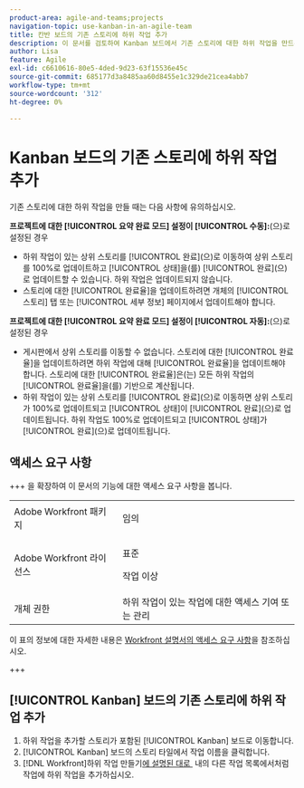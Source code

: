 ```yaml
---
product-area: agile-and-teams;projects
navigation-topic: use-kanban-in-an-agile-team
title: 칸반 보드의 기존 스토리에 하위 작업 추가
description: 이 문서를 검토하여 Kanban 보드에서 기존 스토리에 대한 하위 작업을 만드는 방법을 알아보십시오.
author: Lisa
feature: Agile
exl-id: c6610616-80e5-4ded-9d23-63f15536e45c
source-git-commit: 685177d3a8485aa60d8455e1c329de21cea4abb7
workflow-type: tm+mt
source-wordcount: '312'
ht-degree: 0%

---
```


# Kanban 보드의 기존 스토리에 하위 작업 추가

기존 스토리에 대한 하위 작업을 만들 때는 다음 사항에 유의하십시오.

**프로젝트에 대한 [!UICONTROL 요약 완료 모드] 설정이 [!UICONTROL 수동]:**(으)로 설정된 경우

* 하위 작업이 있는 상위 스토리를 [!UICONTROL 완료]&#x200B;(으)로 이동하여 상위 스토리를 100%로 업데이트하고 [!UICONTROL 상태]을(를) [!UICONTROL 완료]&#x200B;(으)로 업데이트할 수 있습니다. 하위 작업은 업데이트되지 않습니다.
* 스토리에 대한 [!UICONTROL 완료율]을 업데이트하려면 개체의 [!UICONTROL 스토리] 탭 또는 [!UICONTROL 세부 정보] 페이지에서 업데이트해야 합니다.

**프로젝트에 대한 [!UICONTROL 요약 완료 모드] 설정이 [!UICONTROL 자동]:**(으)로 설정된 경우

* 게시판에서 상위 스토리를 이동할 수 없습니다. 스토리에 대한 [!UICONTROL 완료율]을 업데이트하려면 하위 작업에 대해 [!UICONTROL 완료율]을 업데이트해야 합니다. 스토리에 대한 [!UICONTROL 완료율]은(는) 모든 하위 작업의 [!UICONTROL 완료율]을(를) 기반으로 계산됩니다.
* 하위 작업이 있는 상위 스토리를 [!UICONTROL 완료]&#x200B;(으)로 이동하면 상위 스토리가 100%로 업데이트되고 [!UICONTROL 상태]이 [!UICONTROL 완료]&#x200B;(으)로 업데이트됩니다. 하위 작업도 100%로 업데이트되고 [!UICONTROL 상태]가 [!UICONTROL 완료]&#x200B;(으)로 업데이트됩니다.

## 액세스 요구 사항

+++ 을 확장하여 이 문서의 기능에 대한 액세스 요구 사항을 봅니다.

<table style="table-layout:auto"> 
 <col> 
 </col> 
 <col> 
 </col> 
 <tbody> 
  <tr> 
   <td role="rowheader">Adobe Workfront 패키지</td> 
   <td> <p>임의</p> </td> 
  </tr> 
  <tr> 
   <td role="rowheader">Adobe Workfront 라이선스</td> 
   <td> <p>표준</p> 
   <p>작업 이상</p> </td> 
  </tr>
  <tr> 
   <td role="rowheader">개체 권한</td> 
   <td>하위 작업이 있는 작업에 대한 액세스 기여 또는 관리</td> 
  </tr> 
 </tbody> 
</table>

이 표의 정보에 대한 자세한 내용은 [Workfront 설명서의 액세스 요구 사항](/help/quicksilver/administration-and-setup/add-users/access-levels-and-object-permissions/access-level-requirements-in-documentation.md)을 참조하십시오.

+++

## [!UICONTROL Kanban] 보드의 기존 스토리에 하위 작업 추가

1. 하위 작업을 추가할 스토리가 포함된 [!UICONTROL Kanban] 보드로 이동합니다.
1. [!UICONTROL Kanban] 보드의 스토리 타일에서 작업 이름을 클릭합니다.
1. [!DNL Workfront]하위 작업 만들기[에 설명된 대로 &#x200B;](../../manage-work/tasks/create-tasks/create-subtasks.md) 내의 다른 작업 목록에서처럼 작업에 하위 작업을 추가하십시오.
